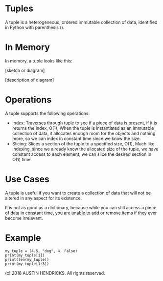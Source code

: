 # Tuples

A tuple is a heterogeneous, ordered immutable collection of data, identified in Python with parenthesis ().

# In Memory

In memory, a tuple looks like this:

\[sketch or diagram\]

\[description of diagram\]

# Operations

A tuple supports the following operations:

* Index: Traverses through tuple to see if a piece of data is present, if it is returns the index, O(1), When the tuple is instantiated as an immutable collection of data, it allocates enough room for the objects and nothing more, so we can index in constant time since we know the size.
* Slicing: Slices a section of the tuple to a specified size, O(1), Much like indexing, since we already know the allocated size of the tuple, we have constant access to each element, we can slice the desired section in O(1) time.

# Use Cases

A tuple is useful if you want to create a collection of data that will not be altered in any aspect for its existence.

It is not as good as a dictionary, because while you can still access a piece of data in constant time, you are unable to add or remove items if they ever become irrelevant.

# Example

```
my_tuple = (4.5, "dog", 4, False)
print(my_tuple[1])
print(len(my_tuple))
print(my_tuple[1:3])
```

(c) 2018 AUSTIN HENDRICKS. All rights reserved.
